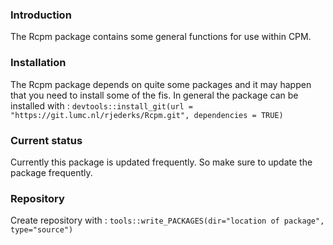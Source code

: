 ### Introduction

The Rcpm package contains some general functions for use within CPM.

### Installation

The Rcpm package depends on quite some packages and it may happen that you need to install some of the fis. In general the package can be installed with :
`devtools::install_git(url = "https://git.lumc.nl/rjederks/Rcpm.git", dependencies = TRUE)`

### Current status

Currently this package is updated frequently. So make sure to update the package frequently.

### Repository

Create repository with : `tools::write_PACKAGES(dir="location of package", type="source")`